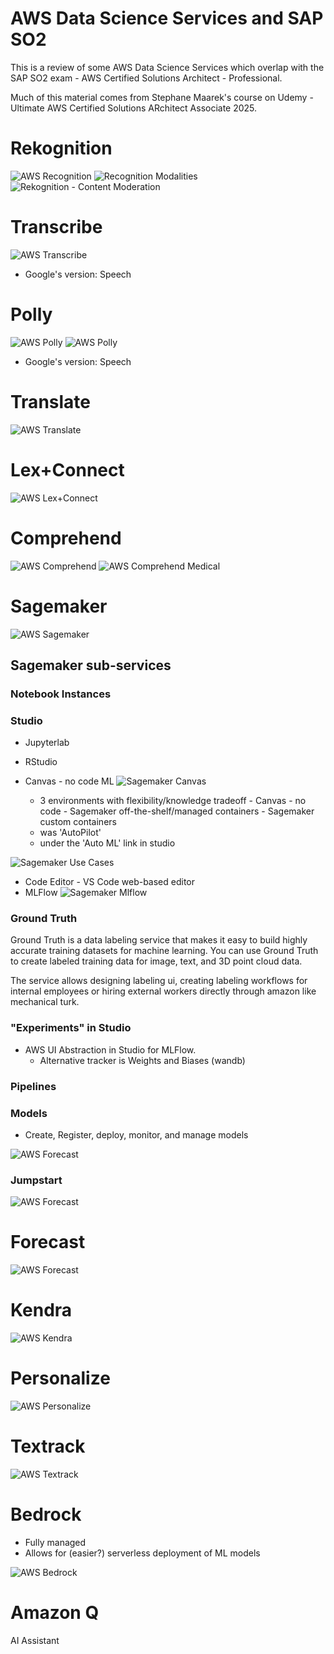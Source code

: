 # AWS Data Science Services and SAP SO2

This is a review of some AWS Data Science Services which overlap with the SAP SO2 exam - AWS
Certified Solutions Architect - Professional.

Much of this material comes from Stephane Maarek's course on Udemy - Ultimate AWS Certified
Solutions ARchitect Associate 2025.

# Rekognition

![AWS Recognition](images/aws_rekognition.png)
![Recognition Modalities](images/rekognition_modalities.png)
![Rekognition - Content Moderation](images/rekognition_content_moderation.png)

# Transcribe

![AWS Transcribe](images/aws_transcribe.png)

- Google's version: Speech

# Polly

![AWS Polly](images/aws_polly.png) ![AWS Polly](images/aws_polly_lexicon_ssml.png)

- Google's version: Speech

# Translate

![AWS Translate](images/aws_translate.png)

# Lex+Connect

![AWS Lex+Connect](images/aws_lex_connect.png)

# Comprehend

![AWS Comprehend](images/aws_comprehend.png)
![AWS Comprehend Medical](images/aws_comprehend_medical.png)

# Sagemaker

![AWS Sagemaker](images/aws_sagemaker.png)

## Sagemaker sub-services

### Notebook Instances

### Studio

- Jupyterlab
- RStudio
- Canvas - no code ML ![Sagemaker Canvas](images/sagemaker_canvas.png)

  - 3 environments with flexibility/knowledge tradeoff - Canvas - no code - Sagemaker
    off-the-shelf/managed containers - Sagemaker custom containers
  - was 'AutoPilot'
  - under the 'Auto ML' link in studio

![Sagemaker Use Cases](images/sagemaker_use_cases.png)

- Code Editor - VS Code web-based editor
- MLFlow ![Sagemaker Mlflow](images/sagemaker_mlflow.png)

### Ground Truth

Ground Truth is a data labeling service that makes it easy to build highly accurate training
datasets for machine learning. You can use Ground Truth to create labeled training data for image,
text, and 3D point cloud data.

The service allows designing labeling ui, creating labeling workflows for internal employees or
hiring external workers directly through amazon like mechanical turk.

### "Experiments" in Studio

- AWS UI Abstraction in Studio for MLFlow.
  - Alternative tracker is Weights and Biases (wandb)

### Pipelines

### Models

- Create, Register, deploy, monitor, and manage models

![AWS Forecast](images/sagemaker_models.png)

### Jumpstart

![AWS Forecast](images/sagemaker_jumpstart.png)

# Forecast

![AWS Forecast](images/aws_forecast.png)

# Kendra

![AWS Kendra](images/aws_kendra.png)

# Personalize

![AWS Personalize](images/aws_personalize.png)

# Textrack

![AWS Textrack](images/aws_textract.png)

# Bedrock

- Fully managed
- Allows for (easier?) serverless deployment of ML models

![AWS Bedrock](images/aws_bedrock.png)

# Amazon Q

AI Assistant
